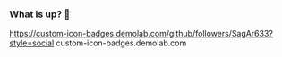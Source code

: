 ### What is up? 👋

<!--
**SagAr633/SagAr633** is a ✨ _special_ ✨ repository because its `README.md` (this file) appears on your GitHub profile.

Here are some ideas to get you started:

- 🔭 I’m currently working on ...
- 🌱 I’m currently learning ...
- 👯 I’m looking to collaborate on ...
- 🤔 I’m looking for help with ...
- 💬 Ask me about ...
- 📫 How to reach me: ...
- 😄 Pronouns: ...
- ⚡ Fun fact: ...
-->

<container> 
<row>
<col-4></col-4>
<col-4>

https://custom-icon-badges.demolab.com/github/followers/SagAr633?style=social
custom-icon-badges.demolab.com

</col-4>
<col-4></col-4>
</row>
</container>
